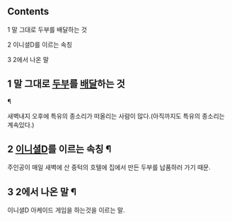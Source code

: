 ## Contents

    

1 말 그대로 두부를 배달하는 것

2 이니셜D를 이르는 속칭

3 2에서 나온 말

## 1 말 그대로 [두부](%EB%91%90%EB%B6%80.md)를 [배달](%EB%B0%B0%EB%8B%AC.md)하는 것
¶

새벽내지 오후에 특유의 종소리가 떠올리는 사람이 많다.(아직까지도 특유의 종소리는 계속있다.)  

## 2 [이니셜D](%EC%9D%B4%EB%8B%88%EC%85%9CD.md)를 이르는 속칭 ¶

주인공이 매일 새벽에 산 중턱의 호텔에 집에서 만든 두부를 납품하러 가기 때문.  

## 3 2에서 나온 말 ¶

이니셜D 아케이드 게임을 하는것을 이르는 말.  

